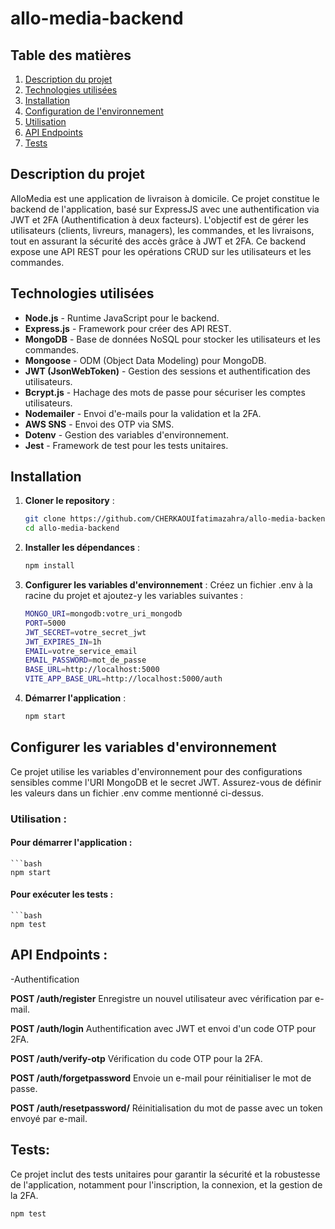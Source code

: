 # allo-media-backend

## Table des matières

1. [Description du projet](#description-du-projet)
2. [Technologies utilisées](#technologies-utilisées)
3. [Installation](#installation)
4. [Configuration de l'environnement](#configuration-de-lenvironnement)
5. [Utilisation](#Utilisation)
6. [API Endpoints](#API-Endpoints)
7. [Tests](#Tests)

## Description du projet

AlloMedia est une application de livraison à domicile. Ce projet constitue le backend de l'application, basé sur ExpressJS avec une authentification via JWT et 2FA (Authentification à deux facteurs). L'objectif est de gérer les utilisateurs (clients, livreurs, managers), les commandes, et les livraisons, tout en assurant la sécurité des accès grâce à JWT et 2FA. Ce backend expose une API REST pour les opérations CRUD sur les utilisateurs et les commandes.

## Technologies utilisées

- **Node.js** - Runtime JavaScript pour le backend.
- **Express.js** - Framework pour créer des API REST.
- **MongoDB** - Base de données NoSQL pour stocker les utilisateurs et les commandes.
- **Mongoose** - ODM (Object Data Modeling) pour MongoDB.
- **JWT (JsonWebToken)** - Gestion des sessions et authentification des utilisateurs.
- **Bcrypt.js** - Hachage des mots de passe pour sécuriser les comptes utilisateurs.
- **Nodemailer** - Envoi d'e-mails pour la validation et la 2FA.
- **AWS SNS** - Envoi des OTP via SMS.
- **Dotenv** - Gestion des variables d'environnement.
- **Jest** - Framework de test pour les tests unitaires.

## Installation

1. **Cloner le repository** :
   ```bash
   git clone https://github.com/CHERKAOUIfatimazahra/allo-media-backend
   cd allo-media-backend
2. **Installer les dépendances** :
   ```bash
   npm install
3. **Configurer les variables d'environnement** :
   Créez un fichier .env à la racine du projet et ajoutez-y les variables suivantes :
   ```bash
   MONGO_URI=mongodb:votre_uri_mongodb
   PORT=5000
   JWT_SECRET=votre_secret_jwt
   JWT_EXPIRES_IN=1h
   EMAIL=votre_service_email
   EMAIL_PASSWORD=mot_de_passe
   BASE_URL=http://localhost:5000
   VITE_APP_BASE_URL=http://localhost:5000/auth

4. **Démarrer l'application** :
   ```bash
   npm start

## Configurer les variables d'environnement 
 Ce projet utilise les variables d'environnement pour des configurations sensibles comme l'URI MongoDB et le secret JWT. Assurez-vous de définir les valeurs dans un fichier .env comme mentionné ci-dessus.
### Utilisation :
#### Pour démarrer l'application :
    ```bash
    npm start

#### Pour exécuter les tests :
    ```bash
    npm test

## API Endpoints :

-Authentification

**POST /auth/register**
Enregistre un nouvel utilisateur avec vérification par e-mail.

**POST /auth/login**
Authentification avec JWT et envoi d'un code OTP pour 2FA.

**POST /auth/verify-otp**
Vérification du code OTP pour la 2FA.

**POST /auth/forgetpassword**
Envoie un e-mail pour réinitialiser le mot de passe.

**POST /auth/resetpassword/**
Réinitialisation du mot de passe avec un token envoyé par e-mail.

## Tests:
Ce projet inclut des tests unitaires pour garantir la sécurité et la robustesse de l'application, notamment pour l'inscription, la connexion, et la gestion de la 2FA.
   ```bash
   npm test

 
